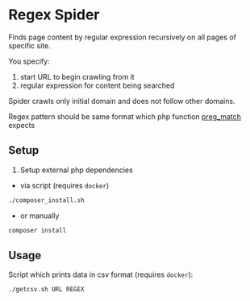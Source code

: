 # Regex Spider

Finds page content by regular expression recursively on all pages of specific site.

You specify:
1. start URL to begin crawling from it 
2. regular expression for content being searched

Spider crawls only initial domain and does not follow other domains.

Regex pattern should be same format which php function [preg_match](https://www.php.net/manual/en/function.preg-match.php) expects

## Setup

1. Setup external php dependencies

* via script (requires `docker`)
```bash
./composer_install.sh
```

* or  manually
```bash
composer install
```

## Usage

Script which prints data in csv format (requires `docker`):
```bash
./getcsv.sh URL REGEX
```
